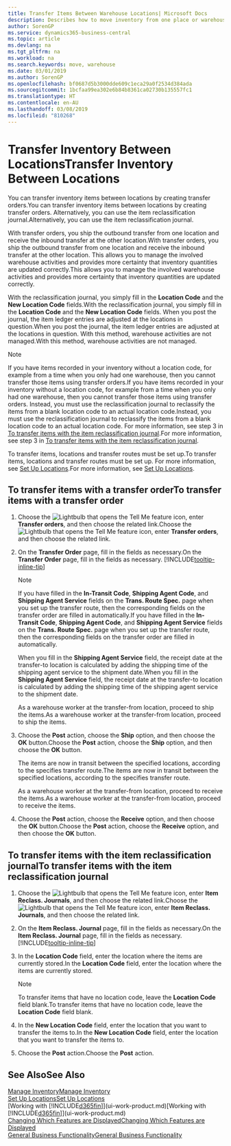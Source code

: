 ```yaml
---
title: Transfer Items Between Warehouse Locations| Microsoft Docs
description: Describes how to move inventory from one place or warehouse to another, either with the reclassification journal or with transfer orders.
author: SorenGP
ms.service: dynamics365-business-central
ms.topic: article
ms.devlang: na
ms.tgt_pltfrm: na
ms.workload: na
ms.search.keywords: move, warehouse
ms.date: 03/01/2019
ms.author: SorenGP
ms.openlocfilehash: bf0687d5b3000dde609c1eca29a0f2534d384ada
ms.sourcegitcommit: 1bcfaa99ea302e6b84b8361ca02730b135557fc1
ms.translationtype: HT
ms.contentlocale: en-AU
ms.lasthandoff: 03/08/2019
ms.locfileid: "810268"
---
```

# <a name="transfer-inventory-between-locations"></a><span data-ttu-id="feea0-103">Transfer Inventory Between Locations</span><span class="sxs-lookup"><span data-stu-id="feea0-103">Transfer Inventory Between Locations</span></span>
<span data-ttu-id="feea0-104">You can transfer inventory items between locations by creating transfer orders.</span><span class="sxs-lookup"><span data-stu-id="feea0-104">You can transfer inventory items between locations by creating transfer orders.</span></span> <span data-ttu-id="feea0-105">Alternatively, you can use the item reclassification journal.</span><span class="sxs-lookup"><span data-stu-id="feea0-105">Alternatively, you can use the item reclassification journal.</span></span>

<span data-ttu-id="feea0-106">With transfer orders, you ship the outbound transfer from one location and receive the inbound transfer at the other location.</span><span class="sxs-lookup"><span data-stu-id="feea0-106">With transfer orders, you ship the outbound transfer from one location and receive the inbound transfer at the other location.</span></span> <span data-ttu-id="feea0-107">This allows you to manage the involved warehouse activities and provides more certainty that inventory quantities are updated correctly.</span><span class="sxs-lookup"><span data-stu-id="feea0-107">This allows you to manage the involved warehouse activities and provides more certainty that inventory quantities are updated correctly.</span></span>

<span data-ttu-id="feea0-108">With the reclassification journal, you simply fill in the **Location Code** and the **New Location Code** fields.</span><span class="sxs-lookup"><span data-stu-id="feea0-108">With the reclassification journal, you simply fill in the **Location Code** and the **New Location Code** fields.</span></span> <span data-ttu-id="feea0-109">When you post the journal, the item ledger entries are adjusted at the locations in question.</span><span class="sxs-lookup"><span data-stu-id="feea0-109">When you post the journal, the item ledger entries are adjusted at the locations in question.</span></span> <span data-ttu-id="feea0-110">With this method, warehouse activities are not managed.</span><span class="sxs-lookup"><span data-stu-id="feea0-110">With this method, warehouse activities are not managed.</span></span>

> [!NOTE]  
>   <span data-ttu-id="feea0-111">If you have items recorded in your inventory without a location code, for example from a time when you only had one warehouse, then you cannot transfer those items using transfer orders.</span><span class="sxs-lookup"><span data-stu-id="feea0-111">If you have items recorded in your inventory without a location code, for example from a time when you only had one warehouse, then you cannot transfer those items using transfer orders.</span></span> <span data-ttu-id="feea0-112">Instead, you must use the reclassification journal to reclassify the items from a blank location code to an actual location code.</span><span class="sxs-lookup"><span data-stu-id="feea0-112">Instead, you must use the reclassification journal to reclassify the items from a blank location code to an actual location code.</span></span>  <span data-ttu-id="feea0-113">For more information, see step 3 in [To transfer items with the item reclassification journal](inventory-how-transfer-between-locations.md#to-transfer-items-with-the-item-reclassification-journal).</span><span class="sxs-lookup"><span data-stu-id="feea0-113">For more information, see step 3 in [To transfer items with the item reclassification journal](inventory-how-transfer-between-locations.md#to-transfer-items-with-the-item-reclassification-journal).</span></span>

<span data-ttu-id="feea0-114">To transfer items, locations and transfer routes must be set up.</span><span class="sxs-lookup"><span data-stu-id="feea0-114">To transfer items, locations and transfer routes must be set up.</span></span> <span data-ttu-id="feea0-115">For more information, see [Set Up Locations](inventory-how-setup-locations.md).</span><span class="sxs-lookup"><span data-stu-id="feea0-115">For more information, see [Set Up Locations](inventory-how-setup-locations.md).</span></span>

## <a name="to-transfer-items-with-a-transfer-order"></a><span data-ttu-id="feea0-116">To transfer items with a transfer order</span><span class="sxs-lookup"><span data-stu-id="feea0-116">To transfer items with a transfer order</span></span>
1. <span data-ttu-id="feea0-117">Choose the ![Lightbulb that opens the Tell Me feature](media/ui-search/search_small.png "Tell me what you want to do") icon, enter **Transfer orders**, and then choose the related link.</span><span class="sxs-lookup"><span data-stu-id="feea0-117">Choose the ![Lightbulb that opens the Tell Me feature](media/ui-search/search_small.png "Tell me what you want to do") icon, enter **Transfer orders**, and then choose the related link.</span></span>
2. <span data-ttu-id="feea0-118">On the **Transfer Order** page, fill in the fields as necessary.</span><span class="sxs-lookup"><span data-stu-id="feea0-118">On the **Transfer Order** page, fill in the fields as necessary.</span></span> [!INCLUDE[tooltip-inline-tip](includes/tooltip-inline-tip_md.md)]

    > [!NOTE]  
    >   <span data-ttu-id="feea0-119">If you have filled in the **In-Transit Code**, **Shipping Agent Code**, and **Shipping Agent Service** fields on the **Trans. Route Spec.** page when you set up the transfer route, then the corresponding fields on the transfer order are filled in automatically.</span><span class="sxs-lookup"><span data-stu-id="feea0-119">If you have filled in the **In-Transit Code**, **Shipping Agent Code**, and **Shipping Agent Service** fields on the **Trans. Route Spec.** page when you set up the transfer route, then the corresponding fields on the transfer order are filled in automatically.</span></span>

    <span data-ttu-id="feea0-120">When you fill in the **Shipping Agent Service** field, the receipt date at the transfer-to location is calculated by adding the shipping time of the shipping agent service to the shipment date.</span><span class="sxs-lookup"><span data-stu-id="feea0-120">When you fill in the **Shipping Agent Service** field, the receipt date at the transfer-to location is calculated by adding the shipping time of the shipping agent service to the shipment date.</span></span>

    <span data-ttu-id="feea0-121">As a warehouse worker at the transfer-from location, proceed to ship the items.</span><span class="sxs-lookup"><span data-stu-id="feea0-121">As a warehouse worker at the transfer-from location, proceed to ship the items.</span></span>
3. <span data-ttu-id="feea0-122">Choose the **Post** action, choose the **Ship** option, and then choose the **OK** button.</span><span class="sxs-lookup"><span data-stu-id="feea0-122">Choose the **Post** action, choose the **Ship** option, and then choose the **OK** button.</span></span>

    <span data-ttu-id="feea0-123">The items are now in transit between the specified locations, according to the specifies transfer route.</span><span class="sxs-lookup"><span data-stu-id="feea0-123">The items are now in transit between the specified locations, according to the specifies transfer route.</span></span>

    <span data-ttu-id="feea0-124">As a warehouse worker at the transfer-from location, proceed to receive the items.</span><span class="sxs-lookup"><span data-stu-id="feea0-124">As a warehouse worker at the transfer-from location, proceed to receive the items.</span></span>
4. <span data-ttu-id="feea0-125">Choose the **Post** action, choose the **Receive** option, and then choose the **OK** button.</span><span class="sxs-lookup"><span data-stu-id="feea0-125">Choose the **Post** action, choose the **Receive** option, and then choose the **OK** button.</span></span>

## <a name="to-transfer-items-with-the-item-reclassification-journal"></a><span data-ttu-id="feea0-126">To transfer items with the item reclassification journal</span><span class="sxs-lookup"><span data-stu-id="feea0-126">To transfer items with the item reclassification journal</span></span>
1. <span data-ttu-id="feea0-127">Choose the ![Lightbulb that opens the Tell Me feature](media/ui-search/search_small.png "Tell me what you want to do") icon, enter **Item Reclass. Journals**, and then choose the related link.</span><span class="sxs-lookup"><span data-stu-id="feea0-127">Choose the ![Lightbulb that opens the Tell Me feature](media/ui-search/search_small.png "Tell me what you want to do") icon, enter **Item Reclass. Journals**, and then choose the related link.</span></span>
2. <span data-ttu-id="feea0-128">On the **Item Reclass. Journal** page, fill in the fields as necessary.</span><span class="sxs-lookup"><span data-stu-id="feea0-128">On the **Item Reclass. Journal** page, fill in the fields as necessary.</span></span> [!INCLUDE[tooltip-inline-tip](includes/tooltip-inline-tip_md.md)]
3. <span data-ttu-id="feea0-129">In the **Location Code** field, enter the location where the items are currently stored.</span><span class="sxs-lookup"><span data-stu-id="feea0-129">In the **Location Code** field, enter the location where the items are currently stored.</span></span>

    > [!NOTE]  
    >   <span data-ttu-id="feea0-130">To transfer items that have no location code, leave the **Location Code** field blank.</span><span class="sxs-lookup"><span data-stu-id="feea0-130">To transfer items that have no location code, leave the **Location Code** field blank.</span></span>
4. <span data-ttu-id="feea0-131">In the **New Location Code** field, enter the location that you want to transfer the items to.</span><span class="sxs-lookup"><span data-stu-id="feea0-131">In the **New Location Code** field, enter the location that you want to transfer the items to.</span></span>
5. <span data-ttu-id="feea0-132">Choose the **Post** action.</span><span class="sxs-lookup"><span data-stu-id="feea0-132">Choose the **Post** action.</span></span>

## <a name="see-also"></a><span data-ttu-id="feea0-133">See Also</span><span class="sxs-lookup"><span data-stu-id="feea0-133">See Also</span></span>
[<span data-ttu-id="feea0-134">Manage Inventory</span><span class="sxs-lookup"><span data-stu-id="feea0-134">Manage Inventory</span></span>](inventory-manage-inventory.md)  
[<span data-ttu-id="feea0-135">Set Up Locations</span><span class="sxs-lookup"><span data-stu-id="feea0-135">Set Up Locations</span></span>](inventory-how-setup-locations.md)  
<span data-ttu-id="feea0-136">[Working with [!INCLUDE[d365fin](includes/d365fin_md.md)]](ui-work-product.md)</span><span class="sxs-lookup"><span data-stu-id="feea0-136">[Working with [!INCLUDE[d365fin](includes/d365fin_md.md)]](ui-work-product.md)</span></span>  
[<span data-ttu-id="feea0-137">Changing Which Features are Displayed</span><span class="sxs-lookup"><span data-stu-id="feea0-137">Changing Which Features are Displayed</span></span>](ui-experiences.md)  
[<span data-ttu-id="feea0-138">General Business Functionality</span><span class="sxs-lookup"><span data-stu-id="feea0-138">General Business Functionality</span></span>](ui-across-business-areas.md)
